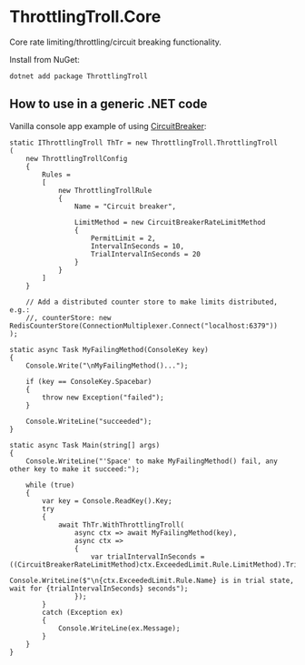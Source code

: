# ThrottlingTroll.Core

Core rate limiting/throttling/circuit breaking functionality.

Install from NuGet:
```
dotnet add package ThrottlingTroll
```

## How to use in a generic .NET code

Vanilla console app example of using [CircuitBreaker](https://github.com/ThrottlingTroll/ThrottlingTroll/wiki/410.-Rate-Limiting-Algorithms#-circuitbreaker):

```
static IThrottlingTroll ThTr = new ThrottlingTroll.ThrottlingTroll
(
    new ThrottlingTrollConfig
    {
        Rules =
        [
            new ThrottlingTrollRule
            {
                Name = "Circuit breaker",

                LimitMethod = new CircuitBreakerRateLimitMethod
                {
                    PermitLimit = 2,
                    IntervalInSeconds = 10,
                    TrialIntervalInSeconds = 20
                }
            }
        ]
    }

    // Add a distributed counter store to make limits distributed, e.g.:
    //, counterStore: new RedisCounterStore(ConnectionMultiplexer.Connect("localhost:6379"))
);

static async Task MyFailingMethod(ConsoleKey key)
{
    Console.Write("\nMyFailingMethod()...");

    if (key == ConsoleKey.Spacebar)
    {
        throw new Exception("failed");
    }

    Console.WriteLine("succeeded");
}

static async Task Main(string[] args)
{
    Console.WriteLine("'Space' to make MyFailingMethod() fail, any other key to make it succeed:");

    while (true)
    {
        var key = Console.ReadKey().Key;
        try
        {
            await ThTr.WithThrottlingTroll(
                async ctx => await MyFailingMethod(key),
                async ctx =>
                {
                    var trialIntervalInSeconds = ((CircuitBreakerRateLimitMethod)ctx.ExceededLimit.Rule.LimitMethod).TrialIntervalInSeconds;
                    Console.WriteLine($"\n{ctx.ExceededLimit.Rule.Name} is in trial state, wait for {trialIntervalInSeconds} seconds");
                });
        }
        catch (Exception ex)
        {
            Console.WriteLine(ex.Message);
        }
    }
}
```
